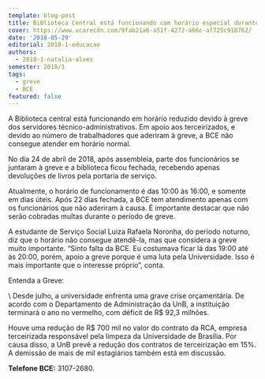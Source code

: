 ```yaml
---
template: blog-post
title: Biblioteca Central está funcionando com horário especial durante greve
cover: https://www.ucarecdn.com/9fab21a6-a51f-4272-a66c-af725c910762/
date: '2018-05-29'
editorial: 2018-1-educacao
authors:
  - 2018-1-natalia-alves
semester: 2018/1
tags:
  - greve
  - BCE
featured: false
---
```

A Biblioteca central está funcionando em horário reduzido devido à greve dos servidores técnico-administrativos. Em apoio aos terceirizados, e devido ao número de trabalhadores que aderiram à greve, a BCE não consegue atender em horário normal.



No dia 24 de abril de 2018, após assembleia, parte dos funcionários se juntaram à greve e a biblioteca ficou fechada,  recebendo apenas devoluções de livros pela portaria de serviço.



Atualmente, o horário de funcionamento é das 10:00 às 16:00, e somente em dias úteis. Após 22 dias fechada, a BCE tem atendimento apenas com os funcionários que não aderiram à causa. É importante destacar que não serão cobradas multas durante o período de greve.



A estudante de Serviço Social Luiza Rafaela Noronha, do período noturno, diz que o horário não consegue atendê-la, mas que considera a greve muito importante. “Sinto falta da BCE. Eu costumava ficar lá das 19:00 até às 20:00, porém, apoio a greve porque é uma luta pela Universidade. Isso é mais importante que o interesse próprio”, conta.



Entenda a Greve:



\    Desde julho, a universidade enfrenta uma grave crise orçamentária. De acordo com o Departamento de Administração da UnB, a instituição terminará o ano no vermelho, com déficit de R$ 92,3 milhões.



Houve uma redução de R$ 700 mil no valor do contrato da RCA, empresa terceirizada responsável pela limpeza da Universidade de Brasília. Por causa disso, a UnB prevê a redução dos contratos de terceirização em 15%. A demissão de mais de mil estagiários também está em discussão.



**Telefone BCE:** 3107-2680.
